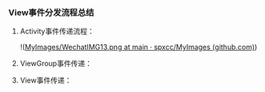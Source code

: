 ### View事件分发流程总结

1. Activity事件传递流程：

   !([MyImages/WechatIMG13.png at main · spxcc/MyImages (github.com)](https://github.com/spxcc/MyImages/blob/main/WechatIMG13.png))

2. ViewGroup事件传递：

3. View事件传递：